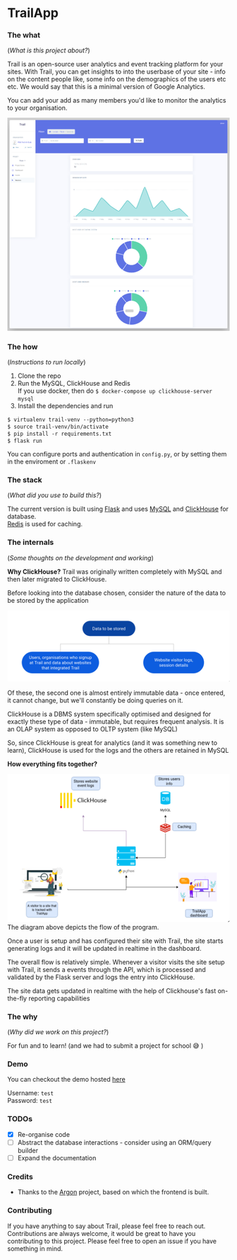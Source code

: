# TrailApp

### The what

(_What is this project about?_)

Trail is an open-source user analytics and event tracking platform for your sites.
With Trail, you can get insights to into the userbase of your site - info on the content people like, some info on the demographics of the users etc etc.
We would say that this is a minimal version of Google Analytics.

You can add your add as many members you'd like to monitor the analytics
to your organisation.

![Trail Screenshot](.github/assets/session_screenshot.png)

### The how

(_Instructions to run locally_)

 1. Clone the repo
 2. Run the MySQL, ClickHouse and Redis  
    If you use docker, then do `$ docker-compose up clickhouse-server mysql`
 3. Install the dependencies and run

 ```
 $ virtualenv trail-venv --python=python3
 $ source trail-venv/bin/activate
 $ pip install -r requirements.txt
 $ flask run
 ```

 You can configure ports and authentication in `config.py`, or by setting them in the enviroment or `.flaskenv`

### The stack

(_What did you use to build this?_)

The current version is built using [Flask](https://flask.palletsprojects.com/en/1.1.x/) and uses [MySQL](https://www.mysql.com/) and [ClickHouse](https://clickhouse.tech/) for database.  
[Redis](https://redis.io/) is used for caching.

### The internals
(_Some thoughts on the development and working_)

**Why ClickHouse?**
Trail was originally written completely with MySQL and then later migrated to ClickHouse.

Before looking into the database chosen, consider the nature of the data to be stored by the application

![](.github/assets/data.png)

Of these, the second one is almost entirely immutable data - once entered, it cannot change, but we'll constantly be doing queries on it.

ClickHouse is a DBMS system specifically optimised and designed for exactly these type of data -  immutable, but requires frequent analysis. It is an OLAP system as opposed to OLTP system (like MySQL)

So, since ClickHouse is great for analytics (and it was something new to learn), ClickHouse is used for the logs and the others are retained in MySQL


**How everything fits together?**

![](.github/assets/overview.png)
The diagram above depicts the flow of the program.

Once a user is setup and has configured their site with Trail, the site starts generating logs
and it will be updated in realtime in the dashboard.

The overall flow is relatively simple.
Whenever a visitor visits the site setup with Trail, 
it sends a events through the API, which is processed and validated by the Flask server and logs the entry into ClickHouse.

The site data gets updated in realtime with the help of
Clickhouse's fast on-the-fly reporting capabilities

### The why
(_Why did we work on this project?_)

For fun and to learn!
(and we had to submit a project for school :sweat_smile: )

### Demo

You can checkout the demo hosted [here](http://ec2-18-234-52-1.compute-1.amazonaws.com/)

Username: `test`  
Password: `test`

### TODOs

- [x] Re-organise code
- [ ] Abstract the database interactions - consider using an ORM/query builder
- [ ] Expand the documentation

### Credits

- Thanks to the [Argon](https://github.com/creativetimofficial/argon-dashboard) project, based on which the frontend is built.

### Contributing

If you have anything to say about Trail, please feel free to reach out.
Contributions are always welcome, it would be great to have you contributing to this project.
Please feel free to open an issue if you have something in mind.

